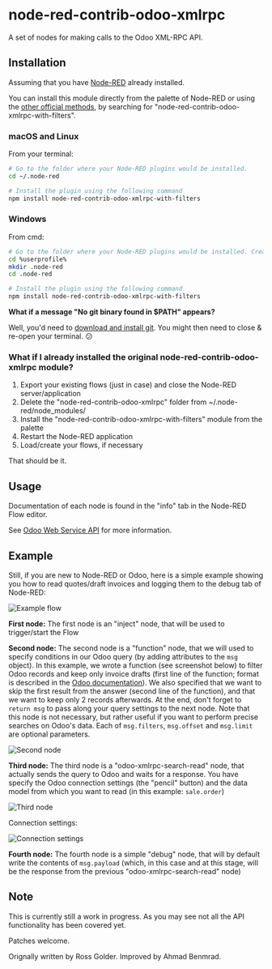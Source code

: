 # node-red-contrib-odoo-xmlrpc

A set of nodes for making calls to the Odoo XML-RPC API.

## Installation

Assuming that you have [Node-RED](nodered.org) already installed.

You can install this module directly from the palette of Node-RED or using the [other official methods](https://nodered.org/docs/getting-started/adding-nodes), by searching for "node-red-contrib-odoo-xmlrpc-with-filters".

### macOS and Linux
From your terminal:

```bash
# Go to the folder where your Node-RED plugins would be installed.
cd ~/.node-red

# Install the plugin using the following command
npm install node-red-contrib-odoo-xmlrpc-with-filters
```

### Windows
From cmd:

```bash
# Go to the folder where your Node-RED plugins would be installed. Create it if it doesn't exist
cd %userprofile%
mkdir .node-red
cd .node-red

# Install the plugin using the following command
npm install node-red-contrib-odoo-xmlrpc-with-filters
```

__What if a message "No git binary found in $PATH" appears?__

Well, you'd need to [download and install git](https://git-scm.com/downloads). You might then need to close & re-open your terminal. 😕

### What if I already installed the original node-red-contrib-odoo-xmlrpc module?

1. Export your existing flows (just in case) and close the Node-RED server/application
2. Delete the "node-red-contrib-odoo-xmlrpc" folder from ~/.node-red/node_modules/
3. Install the "node-red-contrib-odoo-xmlrpc-with-filters" module from the palette
4. Restart the Node-RED application
5. Load/create your flows, if necessary

That should be it.

## Usage

Documentation of each node is found in the "info" tab in the Node-RED Flow editor.

See [Odoo Web Service API](https://www.odoo.com/documentation/11.0/webservices/odoo.html) for more information.

## Example

Still, if you are new to Node-RED or Odoo, here is a simple example showing you how to read quotes/draft invoices and logging them to the debug tab of Node-RED:

![Example flow](doc/example-flow.png)

__First node:__
The first node is an "inject" node, that will be used to trigger/start the Flow

__Second node:__
The second node is a "function" node, that we will used to specify conditions in our Odoo query (by adding attributes to the `msg` object). In this example, we wrote a function (see screenshot below) to filter Odoo records and keep only invoice drafts (first line of the function; format is described in the [Odoo documentation](https://www.odoo.com/documentation/11.0/webservices/odoo.html#list-records)). We also specified that we want to skip the first result from the answer (second line of the function), and that we want to keep only 2 records afterwards. At the end, don't forget to `return msg` to pass along your query settings to the next node. Note that this node is not necessary, but rather useful if you want to perform precise searches on Odoo's data. Each of `msg.filters`, `msg.offset` and `msg.limit` are optional parameters.

![Second node](doc/node2.png)

__Third node:__
The third node is a "odoo-xmlrpc-search-read" node, that actually sends the query to Odoo and waits for a response. You have specify the Odoo connection settings (the "pencil" button) and the data model from which you want to read (in this example: `sale.order`)

![Third node](doc/node3.png)

Connection settings:

![Connection settings](doc/node3-config.png)

__Fourth node:__
The fourth node is a simple "debug" node, that will by default write the contents of `msg.payload` (which, in this case and at this stage, will be the response from the previous "odoo-xmlrpc-search-read" node)

## Note

This is currently still a work in progress. As you may see not all the API functionality has been covered yet.

Patches welcome.

Orignally written by Ross Golder. Improved by Ahmad Benmrad.
